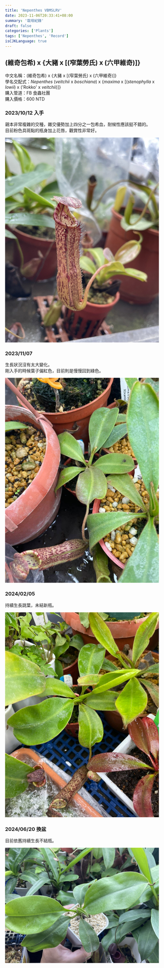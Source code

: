 ```yaml
---
title: 'Nepenthes VBMSLRV'
date: 2023-11-06T20:33:41+08:00
summary: '栽培紀錄'
draft: false
categories: ['Plants']
tags: ['Nepenthes', 'Record']
isCJKLanguage: true
---
```


## (維奇包希) x {大豬 x [(窄葉勞氏) x (六甲維奇)]}

中文名稱：(維奇包希) x {大豬 x [(窄葉勞氏) x (六甲維奇)]}  
學名交配式：*Nepenthes* (*veitchii* x *boschiana*) x {*maxima* x [(*stenophylla* x *lowii*) x ('Rokko' x *veitchii*)]}  
購入管道：FB 食蟲社團  
購入價格：600 NTD  

### 2023/10/12 入手

親本非常複雜的交種，雜交優勢加上四分之一包希血，耐候性應該挺不錯的。  
目前粉色具斑點的瓶身加上花唇，觀賞性非常好。  

![2023-10-12](./images/2023-10-12.jpg)

### 2023/11/07

生長狀況沒有太大變化。  
剛入手的時候葉子偏紅色，目前則是慢慢回到綠色。  

![2023-11-07](./images/2023-11-07.jpg)

### 2024/02/05

持續生長跳葉，未結新瓶。  

![2024-02-05](./images/2024-02-05.jpg)

### 2024/06/20 換盆

目前依舊持續生長不結瓶。  

![2024-06-20](./images/2024-06-20.jpg)
